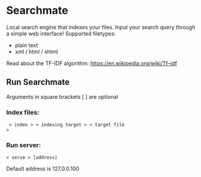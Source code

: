 # Searchmate
Local search engine that indexes your files. Input your search query through a simple web interface!
Supported filetypes: 
- plain text
- xml / html / xhtml

Read about the TF-IDF algorithm: https://en.wikipedia.org/wiki/Tf–idf

## Run Searchmate
Arguments in square brackets [ ] are optional

### Index files:
<code> < index > < indexing target > < target file > </code>

### Run server:
<code>< serve > [address] </code>

Default address is 127.0.0.100